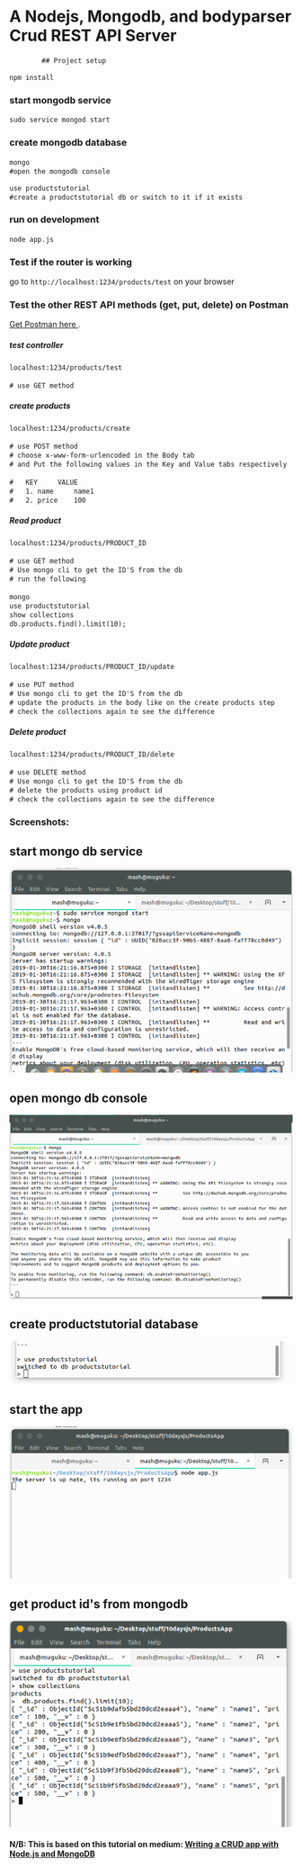 # A Nodejs, Mongodb, and bodyparser Crud REST API Server

			## Project setup
```
npm install
```

### start mongodb service
```
sudo service mongod start
```

### create mongodb database
```
mongo 
#open the mongodb console
```
```
use productstutorial 
#create a productstutorial db or switch to it if it exists 
```

### run on development
```
node app.js
```
### Test if the router is working

go to ``` http://localhost:1234/products/test ``` on your browser



### Test the other REST API methods (get, put, delete) on Postman 

[Get Postman here ](https://www.getpostman.com/).

##### test controller

```
localhost:1234/products/test

# use GET method
```

##### create products

```
localhost:1234/products/create

# use POST method
# choose x-www-form-urlencoded in the Body tab 
# and Put the following values in the Key and Value tabs respectively

# 	KEY		VALUE
#	1. name		name1
#	2. price	100

```

##### Read product 

```
localhost:1234/products/PRODUCT_ID

# use GET method
# Use mongo cli to get the ID'S from the db 
# run the following

mongo
use productstutorial
show collections
db.products.find().limit(10);

```

##### Update product 

```
localhost:1234/products/PRODUCT_ID/update

# use PUT method
# Use mongo cli to get the ID'S from the db 
# update the products in the body like on the create products step
# check the collections again to see the difference

```

##### Delete product 

```
localhost:1234/products/PRODUCT_ID/delete

# use DELETE method
# Use mongo cli to get the ID'S from the db 
# delete the products using product id
# check the collections again to see the difference

```


### Screenshots:

## start mongo db service
![Alt text](screenshots/Screenshot_1_start_mongodb.png?raw=true "start mongo db")

## open mongo db console
![Alt text](screenshots/Screenshot_2_mongodb_console.png?raw=true "open mongo db console")

## create productstutorial database
![Alt text](screenshots/Screenshot_3_create_db.png?raw=true "create productstutorial database")

## start the app
![Alt text](screenshots/Screenshot_4_start_app.png?raw=true "start the app")

## get product id's from mongodb
![Alt text](screenshots/Screenshot_5_get_id.png?raw=true "get product id's from mongodb")

#### N/B: This is based on this tutorial on medium: [Writing a CRUD app with Node.js and MongoDB](https://codeburst.io/writing-a-crud-app-with-node-js-and-mongodb-e0827cbbdafb)

